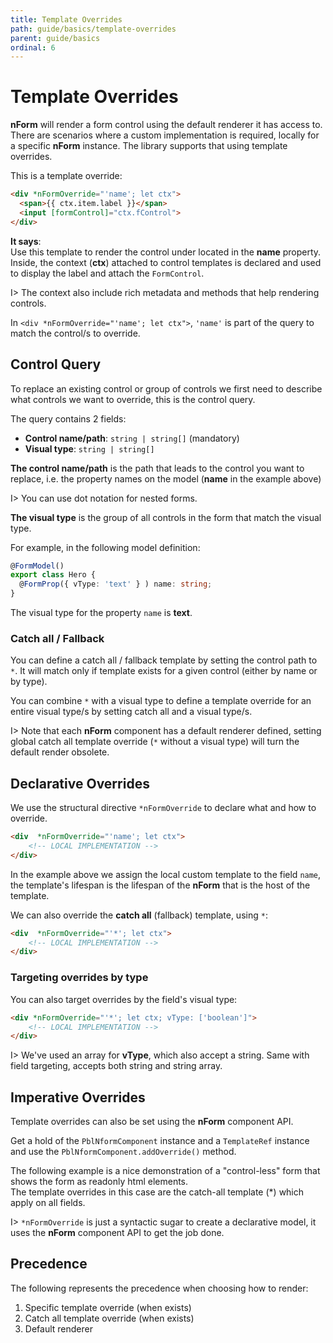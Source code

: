```yaml
---
title: Template Overrides
path: guide/basics/template-overrides
parent: guide/basics
ordinal: 6
---
```

# Template Overrides

**nForm** will render a form control using the default renderer it has access to.  
There are scenarios where a custom implementation is required, locally for a specific **nForm** instance.
The library supports that using template overrides.

This is a template override:

```html
<div *nFormOverride="'name'; let ctx">
  <span>{{ ctx.item.label }}</span>
  <input [formControl]="ctx.fControl">
</div>
```

**It says**:  
Use this template to render the control under located in the **name** property.  
Inside, the context (**ctx**) attached to control templates is declared and used to display the label and attach the `FormControl`.

I> The context also include rich metadata and methods that help
rendering controls.

In `<div *nFormOverride="'name'; let ctx">`, `'name'` is part of the query to match the control/s to override.

## Control Query

To replace an existing control or group of controls we first need
to describe what controls we want to override, this is the control query.

The query contains 2 fields:

- **Control name/path**: `string | string[]` (mandatory)
- **Visual type**: `string | string[]`

**The control name/path** is the path that leads to the control you want to replace, i.e. the property names on the model (**name** in the example above)

I> You can use dot notation for nested forms.

**The visual type** is the group of all controls in the form
that match the visual type.

For example, in the following model definition:

```ts
@FormModel()
export class Hero {
  @FormProp({ vType: 'text' } ) name: string;
}
```

The visual type for the property `name` is **text**.

### Catch all / Fallback

You can define a catch all / fallback template by setting the control path to `*`. It will match only if template exists for a given control (either by name or by type).

You can combine `*` with a visual type to define a template override for an entire visual type/s by setting catch all and a visual type/s.

I> Note that each **nForm** component has a default renderer defined, setting global catch all template override (`*` without a visual type) will turn the default render obsolete.

## Declarative Overrides

We use the structural directive `*nFormOverride` to declare what and how to override.

```html
<div  *nFormOverride="'name'; let ctx">
    <!-- LOCAL IMPLEMENTATION -->
</div>
```

In the example above we assign the local custom template to the field `name`, the template's lifespan is the lifespan of the **nForm** that is the host of the template.

We can also override the **catch all** (fallback) template, using `*`:

```html
<div  *nFormOverride="'*'; let ctx">
    <!-- LOCAL IMPLEMENTATION -->
</div>
```

### Targeting overrides by type

You can also target overrides by the field's visual type:

```html
<div *nFormOverride="'*'; let ctx; vType: ['boolean']">
    <!-- LOCAL IMPLEMENTATION -->
</div>
```

I> We've used an array for **vType**, which also accept a string. Same with field targeting, accepts both string and string array.

<div pbl-example-view="pbl-template-overrides-example"></div>

## Imperative Overrides

Template overrides can also be set using the **nForm** component API.

Get a hold of the `PblNformComponent` instance and a `TemplateRef` instance and use the `PblNformComponent.addOverride()` method.

The following example is a nice demonstration of a "control-less" form that shows the form as readonly html elements.  
The template overrides in this case are the catch-all template (*) which apply on all fields.

<div pbl-example-view="pbl-imperative-example"></div>

I> `*nFormOverride` is just a syntactic sugar to create a declarative model, it uses the **nForm** component API to get the job done.

## Precedence

The following represents the precedence when choosing how to render:

1. Specific template override (when exists)
2. Catch all template override (when exists)
3. Default renderer
